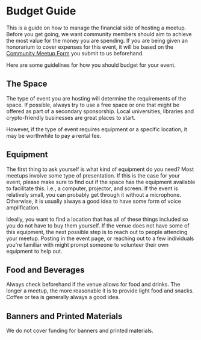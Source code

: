 # Budget Guide

This is a guide on how to manage the financial side of hosting a meetup. Before you get going, we want community members should aim to achieve the most value for the money you are spending. If you are being given an honorarium to cover expenses for this event, it will be based on the [Community Meetup Form](https://airtable.com/shr4HOtcZ8o3VZmek) you submit to us beforehand.

Here are some guidelines for how you should budget for your event.

## The Space

The type of event you are hosting will determine the requirements of the space. If possible, always try to use a free space or one that might be offered as part of a secondary sponsorship. Local universities, libraries and crypto-friendly businesses are great places to start.

However, if the type of event requires equipment or a specific location, it may be worthwhile to pay a rental fee.

## Equipment

The first thing to ask yourself is what kind of equipment do you need? Most meetups involve some type of presentation. If this is the case for your event, please make sure to find out if the space has the equipment available to facilitate this. I.e., a computer, projector, and screen. If the event is relatively small, you can probably get through it without a microphone. Otherwise, it is usually always a good idea to have some form of voice amplification.

Ideally, you want to find a location that has all of these things included so you do not have to buy them yourself. If the venue does not have some of this equipment, the next possible step is to reach out to people attending your meetup. Posting in the event page, or reaching out to a few individuals you're familiar with might prompt someone to volunteer their own equipment to help out.

## Food and Beverages

Always check beforehand if the venue allows for food and drinks. The longer a meetup, the more reasonable it is to provide light food and snacks. Coffee or tea is generally always a good idea.

## Banners and Printed Materials

We do not cover funding for banners and printed materials.
